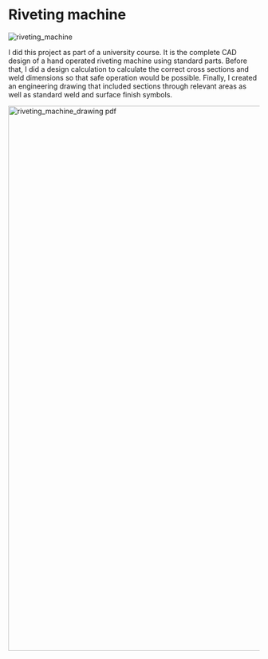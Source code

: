# Riveting machine

![riveting_machine](https://user-images.githubusercontent.com/104222130/213151469-7a4c999f-d58a-4f83-bc3e-68d28834ed57.png)

I did this project as part of a university course. It is the complete CAD design of a hand operated riveting machine using standard parts. Before that, I did a design calculation to calculate the correct cross sections and weld dimensions so that safe operation would be possible. Finally, I created an engineering drawing that included sections through relevant areas as well as standard weld and surface finish symbols.

<img width="1093" alt="riveting_machine_drawing pdf" src="https://user-images.githubusercontent.com/104222130/213151497-9525b9a8-9b45-4180-b529-ef8650fffe86.png">
